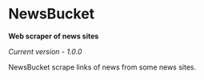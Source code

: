 # NewsBucket
**Web scraper of news sites**

*Current version - 1.0.0*

NewsBucket scrape links of news from some news sites.
